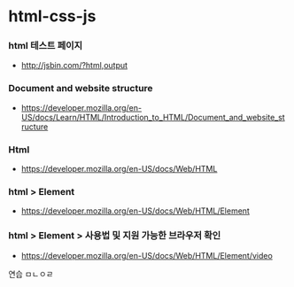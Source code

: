 # html-css-js

### html 테스트 페이지

- http://jsbin.com/?html,output

### Document and website structure

- https://developer.mozilla.org/en-US/docs/Learn/HTML/Introduction_to_HTML/Document_and_website_structure

### Html

- https://developer.mozilla.org/en-US/docs/Web/HTML

### html > Element

- https://developer.mozilla.org/en-US/docs/Web/HTML/Element

### html > Element > 사용법 및 지원 가능한 브라우저 확인

- https://developer.mozilla.org/en-US/docs/Web/HTML/Element/video

연습
ㅁㄴㅇㄹ

